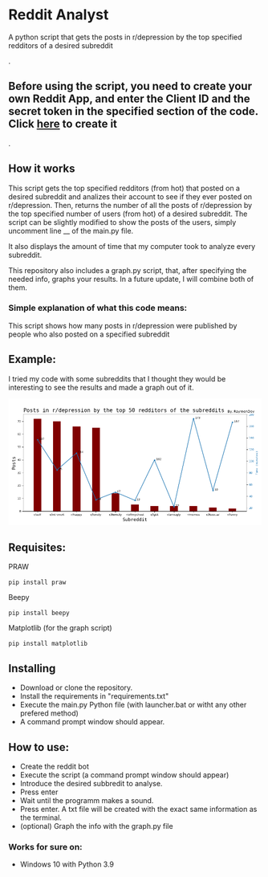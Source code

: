 # Reddit Analyst
A python script that gets the posts in r/depression by the top specified redditors of a desired subreddit


.
## Before using the script, you need to create your own Reddit App, and enter the Client ID and the secret token in the specified section of the code. Click [here](https://www.reddit.com/prefs/apps) to create it
.

## How it works
This script gets the top specified redditors (from hot) that posted on a desired subreddit and analizes their account to see if they ever posted on r/depression. Then, returns the number of  all the posts of r/depression by the top specified number of users (from hot) of a desired subreddit. The script can be slightly modified to show the posts of the users, simply uncomment line __ of the main.py file. 

It also displays the amount of time that my computer took to analyze every subreddit. 

This repository also includes a graph.py script, that, after specifying the needed info, graphs your results. In a future update, I will combine both of them.

### Simple explanation of what this code means:
This script shows how many posts in r/depression were published by people who also posted on a specified subreddit

## Example:

I tried my code with some subreddits that I thought they would be interesting to see the results and made a graph out of it.

![Graph](graph.png)



## Requisites:

PRAW

    pip install praw
    
Beepy

    pip install beepy
    
Matplotlib (for the graph script)

    pip install matplotlib

## Installing

- Download or clone the repository.
- Install the requirements in "requirements.txt"
- Execute the main.py Python file (with launcher.bat or witht any other prefered method)
- A command prompt window should appear.

## How to use:
- Create the reddit bot
- Execute the script (a command prompt window should appear)
- Introduce the desired subbredit to analyse.
- Press enter
- Wait until the programm makes a sound.
- Press enter. A txt file will be created with the exact same information as the terminal.
- (optional) Graph the info with the graph.py file 

### Works for sure on:

- Windows 10 with Python 3.9
